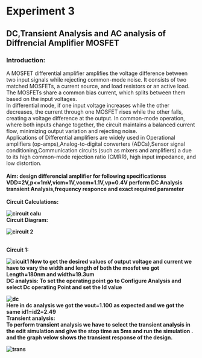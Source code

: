 # **Experiment 3**
## **DC,Transient Analysis and AC analysis of Diffrencial Amplifier MOSFET**
### **Introduction:**
A MOSFET differential amplifier amplifies the voltage difference between two input signals while rejecting common-mode noise. It consists of two matched MOSFETs, a current source, and load resistors or an active load. The MOSFETs share a common bias current, which splits between them based on the input voltages.
<br>
In differential mode, if one input voltage increases while the other decreases, the current through one MOSFET rises while the other falls, creating a voltage difference at the output. In common-mode operation, where both inputs change together, the circuit maintains a balanced current flow, minimizing output variation and rejecting noise.
<br>
Applications of Differential amplifiers are widely used in Operational amplifiers (op-amps),Analog-to-digital converters (ADCs),Sensor signal conditioning,Communication circuits (such as mixers and amplifiers) a due to its high common-mode rejection ratio (CMRR), high input impedance, and low distortion.
<br>
<br>
<b> Aim: design differencial amplifier for following specificationss VDD=2V,p<=1mV,vicm=1V,vocm=1.1V,vp=0.4V perform DC Analysis transient Analysis,frequency responce and exact required parameter<b>
<br>
<br>
<b> Circuit Calculations:<b>


![circuit calu](https://github.com/user-attachments/assets/b1f54767-9178-4202-9511-af3b93569961)
<br>
<b>Circuit Diagram:<b>

![circuit 2](https://github.com/user-attachments/assets/0ade39ad-1907-4b6b-b5bf-67ba6996d515)

<br>
<b>Circuit 1:</b>


![cicuit1](https://github.com/user-attachments/assets/199d3666-d2fa-41ac-880c-30f58605d874)
Now to get the desired values of output voltage and current we have to vary the width and length of both the mosfet we got Length=180nm and width=19.3um
<br>
<b> DC analysis:</b>
To set the operating point go to Configure Analysis and select Dc operating Point and set the Id value


![dc](https://github.com/user-attachments/assets/5a9535dc-0bc8-403b-b05a-ac7a2e35e036)
<br>
Here in dc analysis we got the vout=1.100 as expected and we got the same id1=id2=2.49
<br>
<b> Transient analysis:<b>
<br>
To perform transient analysis we have to select the transient analysis in the edit simulation and give the stop time as 5ms and run the simulation . and the graph velow shows the transient response of the design.


![trans](https://github.com/user-attachments/assets/ab07487e-56bc-4184-98a1-79d8e44b319e)




